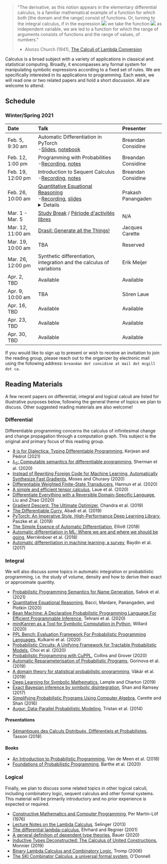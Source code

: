 > "The derivative, as this notion appears in the elementary differential calculus, is a familiar mathematical example of a function for which both [the domain and the range] consist of functions. Or, turning to the integral calculus, if in the expression <img src="https://render.githubusercontent.com/render/math?math=\int^{1}_0(f x)dx"> we take the function <img src="https://render.githubusercontent.com/render/math?math=f"> as independent variable, we are led to a function for which the range of arguments consists of functions and the range of values, of numbers."
>
> - Alonzo Church (1941), [The Calculi of Lambda Conversion](http://www.cap-lore.com/Languages/lambda/math/Alonzo/book.html)

Calculus is a broad subject with a variety of applications in classical and statistical computing. Broadly, it encompasses any formal system for manipulating symbolic expressions according to a fixed set of rules. We are specifically interested in its applications to programming. Each week, we will read one or two related papers and hold a short discussion. All are welcome to attend.

## Schedule

### Winter/Spring 2021

| Date              | Talk                                                                                                                                                                                                                                                                                                                                                                                                                                                                                                                                                                                                                                                                                                                                                                                                                                                                    | Presenter          |
|:------------------|:------------------------------------------------------------------------------------------------------------------------------------------------------------------------------------------------------------------------------------------------------------------------------------------------------------------------------------------------------------------------------------------------------------------------------------------------------------------------------------------------------------------------------------------------------------------------------------------------------------------------------------------------------------------------------------------------------------------------------------------------------------------------------------------------------------------------------------------------------------------------|:-------------------|
| Feb. 5, 9:30 am   | Automatic Differentiation in PyTorch <br/>-[Slides](/public/pytorch/ad_pytorch.pdf), [notebook](https://colab.research.google.com/drive/14KPZmXxa21YkFGKsVe37RV-AiT6YMRao#scrollTo=HJwyjWJn65eJ)                                                                                                                                                                                                                                                                                                                                                                                                                                                                                                                                                                                                                                                                        | Breandan Considine |
| Feb. 12, 1:00 pm  | Programming with Probabilities <br/>-[Recording](https://youtu.be/Hw6a8LZg6b4), [notes](/public/probprog/probprog_notes.png)                                                                                                                                                                                                                                                                                                                                                                                                                                                                                                                                                                                                                                                                                                                                            | Breandan Considine |
| Feb. 19, 12:00 pm | Introduction to Sequent Calculus <br/>-[Recording](https://www.youtube.com/watch?v=xLRUofFSq5Y), [notes](/public/seqcalc/seqcalc_notes.png)                                                                                                                                                                                                                                                                                                                                                                                                                                                                                                                                                                                                                                                                                                                             | Breandan Considine |
| Feb. 26, 10:00 am | [Quantitative Equational Reasoning](https://www.cambridge.org/core/books/foundations-of-probabilistic-programming/quantitative-equational-reasoning/4B76BCCD4D6A3A37459C35ED2CE5FF93) <br/>-[Recording](https://www.youtube.com/watch?v=UgRIyy21Ucw), [slides](/public/panangaden/mila_rg_Feb2021.pdf)<br/><details>We develop a quantitative analogue of equational reasoning which we call quantitative algebra. We define an equality relation indexed by rationals: a =<sub>ε</sub> b which we think of as saying that “a is approximately equal to b up to an error of ε”. We have 4 interesting examples where we have a quantitative equational theory whose free algebras correspond to well known structures. The most interesting example comes from the case of the Kantorovich metric. I will present this as a tutorial on equational reasoning.</details> | Prakash Panangaden |
| Mar. 1 - Mar. 5   | [Study Break](https://www.mcgill.ca/importantdates/channels/event/winter-2021-study-break-302330) / [Période d'activités libres](https://registraire.umontreal.ca/dates-importantes/calendriers-universitaires/)                                                                                                                                                                                                                                                                                                                                                                                                                                                                                                                                                                                                                                                        | N/A                |
| Mar. 12, 11:00 am | [Drasil: Generate all the Things!](https://github.com/JacquesCarette/Drasil)                                                                                                                                                                                                                                                                                                                                                                                                                                                                                                                                                                                                                                                                                                                                                                                            | Jacques Carette    |
| Mar. 19, 10:00 am | TBA                                                                                                                                                                                                                                                                                                                                                                                                                                                                                                                                                                                                                                                                                                                                                                                                                                                                     | Reserved           |
| Mar. 26, 12:00 pm | Synthetic differentiation, integration and the calculus of variations                                                                                                                                                                                                                                                                                                                                                                                                                                                                                                                                                                                                                                                                                                                                                                                                   | Erik Meijer        |
| Apr. 2, TBD       | Available                                                                                                                                                                                                                                                                                                                                                                                                                                                                                                                                                                                                                                                                                                                                                                                                                                                               | Available          |
| Apr. 9, 10:00 am  | TBA                                                                                                                                                                                                                                                                                                                                                                                                                                                                                                                                                                                                                                                                                                                                                                                                                                                                     | Sören Laue         |
| Apr. 16, TBD      | Available                                                                                                                                                                                                                                                                                                                                                                                                                                                                                                                                                                                                                                                                                                                                                                                                                                                               | Available          |
| Apr. 23, TBD      | Available                                                                                                                                                                                                                                                                                                                                                                                                                                                                                                                                                                                                                                                                                                                                                                                                                                                               | Available          |
| Apr. 30, TBD      | Available                                                                                                                                                                                                                                                                                                                                                                                                                                                                                                                                                                                                                                                                                                                                                                                                                                                               | Available          |

If you would like to sign up to present or wish to receive an invitation
to join the reading group, please reach out to the organizer by
electronic mail using the following address: `breandan dot considine at
mail dot mcgill dot ca`.

## Reading Materials

A few recent papers on differential, integral and logical calculi are listed for illustrative purposes below, following the general theme of topics we plan to discuss. Other suggested reading materials are also welcome!

### Differential

Differentiable programming concerns the calculus of infinitesimal change and change propagation through a computation graph. This subject is the original and primary focus of this reading group.

* [∂ is for Dialectica: Typing Differentiable Programming](https://hal.archives-ouvertes.fr/hal-03123968/document), Kerjean and Pédrot (2021)
* [λ<sub>S</sub>: Computable semantics for differentiable programming](https://arxiv.org/pdf/2007.08017.pdf), Sherman et al. (2020)
* [Instead of Rewriting Foreign Code for Machine Learning, Automatically Synthesize Fast Gradients](https://arxiv.org/pdf/2010.01709.pdf), Moses and Churavy (2020)
* [Differentiable Weighted Finite-State Transducers](https://arxiv.org/pdf/2010.01003.pdf), Hannun et al. (2020)
* [A simple and efficient tensor calculus](https://ojs.aaai.org/index.php/AAAI/article/view/5881/5737),
  Laue et al. (2020)
* [Differentiate Everything with a Reversible Domain-Specific Language](https://arxiv.org/pdf/2003.04617.pdf),
  Liu and Zhao (2020)
* [Gradient Descent: The Ultimate Optimizer](https://arxiv.org/pdf/1909.13371.pdf),
  Chandra et al. (2019)
* [The Differentiable Curry](https://openreview.net/pdf?id=ryxuz9SzDB), Abadi et al. (2019)
* [PyTorch: An Imperative Style, High-Performance Deep Learning Library](https://papers.nips.cc/paper/2019/file/bdbca288fee7f92f2bfa9f7012727740-Paper.pdf), Paszke et al. (2019)
* [The Simple Essence of Automatic Differentiation](https://arxiv.org/pdf/1804.00746.pdf), Elliott (2018)
* [Automatic differentiation in ML: Where we are and where we should be going](https://arxiv.org/pdf/1810.11530.pdf), Merriënboer et al. (2018)
* [Automatic differentiation in machine learning: a survey](https://www.jmlr.org/papers/volume18/17-468/17-468.pdf), Baydin et al. (2017)

### Integral

We will also discuss some topics in automatic integration or probabilistic programming, i.e. the study of volume, density and how to derive their exact or approximate quantity.

* [Probabilistic Programming Semantics for Name Generation](https://dl.acm.org/doi/pdf/10.1145/3434292), Sabok et al. (2021)
* [Quantitative Equational Reasoning](https://www.cambridge.org/core/services/aop-cambridge-core/content/view/4B76BCCD4D6A3A37459C35ED2CE5FF93/9781108488518c10_333-360.pdf/quantitative_equational_reasoning.pdf), Bacci, Mardare, Panangaden, and Plotkin (2020)
* [Bean Machine: A Declarative Probabilistic Programming Language For Efficient Programmable Inference](http://proceedings.mlr.press/v138/tehrani20a/tehrani20a.pdf),
  Tehrani et al. (2020)
* [miniKanren as a Tool for Symbolic Computation in Python](https://arxiv.org/pdf/2005.11644.pdf), Willard (2020)
* [PPL Bench: Evaluation Framework For Probabilistic Programming Languages](https://arxiv.org/pdf/2010.08886.pdf),
  Kulkarni et al. (2020)
* [Probabilistic Circuits: A Unifying Framework for Tractable Probabilistic Models](http://starai.cs.ucla.edu/papers/ProbCirc20.pdf), Choi et al. (2020)
* [Probabilistic Programming with CuPPL](https://arxiv.org/pdf/2010.08454.pdf), Collins and Grover (2020)
* [Automatic Reparameterisation of Probabilistic Programs](https://arxiv.org/pdf/1906.03028.pdf), Gorinova et al. (2019)
* [A domain theory for statistical probabilistic programming](https://dl.acm.org/doi/pdf/10.1145/3290349),
  Vákár et al. (2019)
* [Deep Learning for Symbolic Mathematics](https://arxiv.org/pdf/1912.01412.pdf), Lample and Charton (2019)
* [Exact Bayesian inference by symbolic disintegration](https://dl.acm.org/doi/abs/10.1145/3009837.3009852), Shan and Ramsey (2017)
* [Simplifying Probabilistic Programs Using Computer Algebra](http://homes.sice.indiana.edu/ccshan/rational/simplify.pdf), Carette and Shan (2016)
* [Augur: Data-Parallel Probabilistic Modeling](https://papers.nips.cc/paper/2014/file/cf9a242b70f45317ffd281241fa66502-Paper.pdf), Tristan et al. (2014)

#### Presentations

* [Sémantiques des Calculs Distribués, Différentiels et Probabilistes](https://www.irif.fr/~tasson/doc/recherche/18_HDR_presentation.pdf),
  Tasson (2018)

#### Books

* [An Introduction to Probabilistic Programming](https://arxiv.org/pdf/1809.10756.pdf), Van de Meen et al. (2018)
* [Foundations of Probabilistic Programming](https://www.cambridge.org/core/services/aop-cambridge-core/content/view/819623B1B5B33836476618AC0621F0EE/9781108488518AR.pdf), Barthe et al. (2020)

### Logical

Finally, we plan to discuss some related topics in other logical calculi, including combinatory logic, sequent calculus and other formal systems. This material will be primarily introductory and no prior experience is expected or required.

* [Constructive Mathematics and Computer Programming](https://www.cs.tufts.edu/~nr/cs257/archive/per-martin-lof/constructive-math.pdf), Per Martin-Löf (1976)
* [Lecture Notes on the Lambda Calculus](https://www.irif.fr/~mellies/mpri/mpri-ens/biblio/Selinger-Lambda-Calculus-Notes.pdf), Selinger (2013)
* [The differential lambda-calculus](https://core.ac.uk/download/pdf/82396223.pdf), Ehrhard and Regnier (2001)
* [A general definition of dependent type theories](https://arxiv.org/pdf/2009.05539.pdf), Bauer (2020)
* [Inductive Types Deconstructed: The Calculus of United Constructions](https://dl.acm.org/doi/abs/10.1145/3331554.3342607), Monnier (2019)
* [Binary Lambda Calculus and Combinatory Logic](https://drops.dagstuhl.de/opus/volltexte/2006/628/pdf/06051.TrompJohn.Paper.628.pdf), Tromp (2006)
* [The SKI Combinator Calculus, a universal formal system](http://people.cs.uchicago.edu/~odonnell/Teacher/Lectures/Formal_Organization_of_Knowledge/Examples/combinator_calculus.texpdf.pdf), O'Donnell